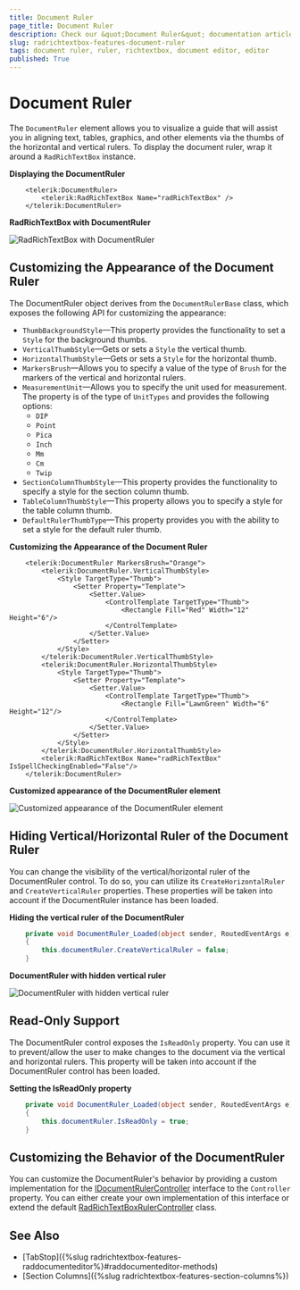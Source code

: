 ```yaml
---
title: Document Ruler
page_title: Document Ruler
description: Check our &quot;Document Ruler&quot; documentation article for the RadRichTextBox control.
slug: radrichtextbox-features-document-ruler
tags: document ruler, ruler, richtextbox, document editor, editor
published: True
---
```


# Document Ruler

The `DocumentRuler` element allows you to visualize a guide that will assist you in aligning text, tables, graphics, and other elements via the thumbs of the horizontal and vertical rulers. To display the document ruler, wrap it around a `RadRichTextBox` instance.

__Displaying the DocumentRuler__
```XAML
    <telerik:DocumentRuler>
        <telerik:RadRichTextBox Name="radRichTextBox" />
    </telerik:DocumentRuler>
```

__RadRichTextBox with DocumentRuler__

![RadRichTextBox with DocumentRuler](images/radrichtextbox-features-document-ruler-0.png)

## Customizing the Appearance of the Document Ruler

The DocumentRuler object derives from the `DocumentRulerBase` class, which exposes the following API for customizing the appearance:

* `ThumbBackgroundStyle`&mdash;This property provides the functionality to set a `Style` for the background thumbs.
* `VerticalThumbStyle`&mdash;Gets or sets a `Style` the vertical thumb.
* `HorizontalThumbStyle`&mdash;Gets or sets a `Style` for the horizontal thumb.
* `MarkersBrush`&mdash;Allows you to specify a value of the type of `Brush` for the markers of the vertical and horizontal rulers.
* `MeasurementUnit`&mdash;Allows you to specify the unit used for measurement. The property is of the type of `UnitTypes` and provides the following options:
  * `DIP`   
  * `Point`
  * `Pica`
  * `Inch`
  * `Mm`
  * `Cm`
  * `Twip`
* `SectionColumnThumbStyle`&mdash;This property provides the functionality to specify a style for the section column thumb.
* `TableColumnThumbStyle`&mdash;This property allows you to specify a style for the table column thumb.
* `DefaultRulerThumbType`&mdash;This property provides you with the ability to set a style for the default ruler thumb.

__Customizing the Appearance of the Document Ruler__
```XAML
    <telerik:DocumentRuler MarkersBrush="Orange">
        <telerik:DocumentRuler.VerticalThumbStyle>
            <Style TargetType="Thumb">
                <Setter Property="Template">
                    <Setter.Value>
                        <ControlTemplate TargetType="Thumb">
                            <Rectangle Fill="Red" Width="12" Height="6"/>
                        </ControlTemplate>
                    </Setter.Value>
                </Setter>
            </Style>
        </telerik:DocumentRuler.VerticalThumbStyle>
        <telerik:DocumentRuler.HorizontalThumbStyle>
            <Style TargetType="Thumb">
                <Setter Property="Template">
                    <Setter.Value>
                        <ControlTemplate TargetType="Thumb">
                            <Rectangle Fill="LawnGreen" Width="6" Height="12"/>
                        </ControlTemplate>
                    </Setter.Value>
                </Setter>
            </Style>
        </telerik:DocumentRuler.HorizontalThumbStyle>
        <telerik:RadRichTextBox Name="radRichTextBox" IsSpellCheckingEnabled="False"/>
    </telerik:DocumentRuler>
```

__Customized appearance of the DocumentRuler element__

![Customized appearance of the DocumentRuler element](images/radrichtextbox-features-document-ruler-1.png)

## Hiding Vertical/Horizontal Ruler of the Document Ruler

You can change the visibility of the vertical/horizontal ruler of the DocumentRuler control. To do so, you can utilize its `CreateHorizontalRuler` and `CreateVerticalRuler` properties. These properties will be taken into account if the DocumentRuler instance has been loaded.

__Hiding the vertical ruler of the DocumentRuler__
```C#
    private void DocumentRuler_Loaded(object sender, RoutedEventArgs e)
    {
        this.documentRuler.CreateVerticalRuler = false;   
    }
```

__DocumentRuler with hidden vertical ruler__

![DocumentRuler with hidden vertical ruler](images/radrichtextbox-features-document-ruler-2.png)

## Read-Only Support

The DocumentRuler control exposes the `IsReadOnly` property. You can use it to prevent/allow the user to make changes to the document via the vertical and horizontal rulers. This property will be taken into account if the DocumentRuler control has been loaded.

__Setting the IsReadOnly property__
```C#
    private void DocumentRuler_Loaded(object sender, RoutedEventArgs e)
    {
        this.documentRuler.IsReadOnly = true;   
    }
```

## Customizing the Behavior of the DocumentRuler

You can customize the DocumentRuler's behavior by providing a custom implementation for the [IDocumentRulerController](https://docs.telerik.com/devtools/wpf/api/telerik.windows.controls.richtextboxui.idocumentrulercontroller) interface to the `Controller` property. You can either create your own implementation of this interface or extend the default [RadRichTextBoxRulerController](https://docs.telerik.com/devtools/wpf/api/telerik.windows.controls.richtextboxui.radrichtextboxrulercontroller) class.

## See Also
* [TabStop]({%slug radrichtextbox-features-raddocumenteditor%}#raddocumenteditor-methods)
* [Section Columns]({%slug radrichtextbox-features-section-columns%})